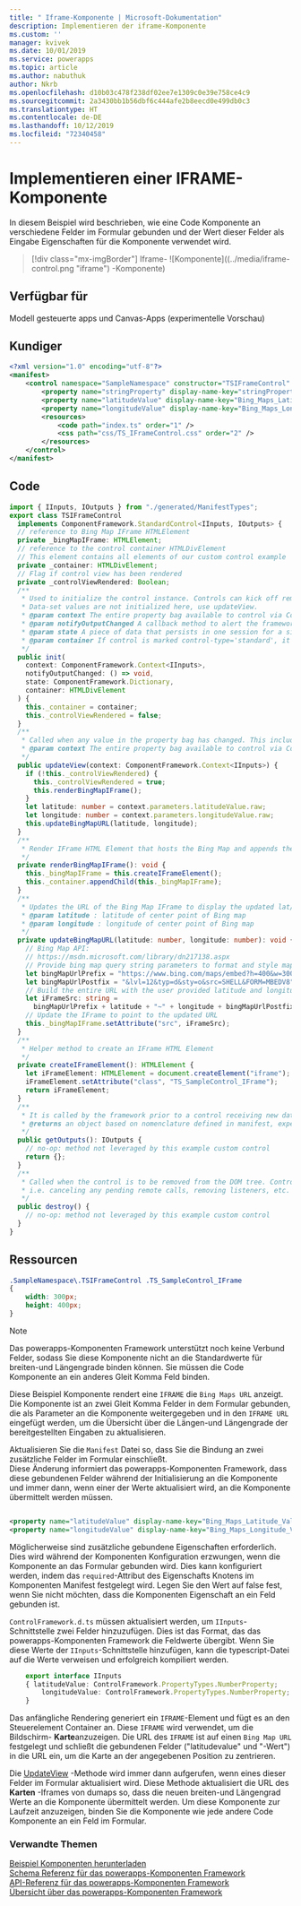 ```yaml
---
title: " Iframe-Komponente | Microsoft-Dokumentation"
description: Implementieren der iframe-Komponente
ms.custom: ''
manager: kvivek
ms.date: 10/01/2019
ms.service: powerapps
ms.topic: article
ms.author: nabuthuk
author: Nkrb
ms.openlocfilehash: d10b03c478f238df02ee7e1309c0e39e758ce4c9
ms.sourcegitcommit: 2a3430bb1b56dbf6c444afe2b8eecd0e499db0c3
ms.translationtype: HT
ms.contentlocale: de-DE
ms.lasthandoff: 10/12/2019
ms.locfileid: "72340458"
---
```

# <a name="implementing-a-iframe-component"></a>Implementieren einer IFRAME-Komponente

In diesem Beispiel wird beschrieben, wie eine Code Komponente an verschiedene Felder im Formular gebunden und der Wert dieser Felder als Eingabe Eigenschaften für die Komponente verwendet wird.  

> [!div class="mx-imgBorder"]
> Iframe- ![Komponente]((../media/iframe-control.png "iframe") -Komponente)

## <a name="available-for"></a>Verfügbar für 

Modell gesteuerte apps und Canvas-Apps (experimentelle Vorschau) 

## <a name="manifest"></a>Kundiger

```XML
<?xml version="1.0" encoding="utf-8"?>
<manifest>
    <control namespace="SampleNamespace" constructor="TSIFrameControl" version="1.0.0" display-name-key="TS_IFrameControl_Display_Key" description-key="TS_IFrameControl_Desc_Key" control-type="standard">
        <property name="stringProperty" display-name-key="stringProperty_Display_Key" description-key="stringProperty_Desc_Key" of-type="SingleLine.Text" usage="bound" required="true" />
        <property name="latitudeValue" display-name-key="Bing_Maps_Latitude_Value" description-key="latitude" of-type="FP" usage="bound" required="true" />
        <property name="longitudeValue" display-name-key="Bing_Maps_Longitude_Value" description-key="longitude" of-type="FP" usage="bound" required="true" />
        <resources>
            <code path="index.ts" order="1" />
            <css path="css/TS_IFrameControl.css" order="2" />
        </resources>
    </control>
</manifest>
```

## <a name="code"></a>Code

```TypeScript
import { IInputs, IOutputs } from "./generated/ManifestTypes";
export class TSIFrameControl
  implements ComponentFramework.StandardControl<IInputs, IOutputs> {
  // reference to Bing Map IFrame HTMLElement
  private _bingMapIFrame: HTMLElement;
  // reference to the control container HTMLDivElement
  // This element contains all elements of our custom control example
  private _container: HTMLDivElement;
  // Flag if control view has been rendered
  private _controlViewRendered: Boolean;
  /**
   * Used to initialize the control instance. Controls can kick off remote server calls and other initialization actions here.
   * Data-set values are not initialized here, use updateView.
   * @param context The entire property bag available to control via Context Object; It contains values as set up by the customizer mapped to property names defined in the manifest, as well as utility functions.
   * @param notifyOutputChanged A callback method to alert the framework that the control has new outputs ready to be retrieved asynchronously.
   * @param state A piece of data that persists in one session for a single user. Can be set at any point in a controls life cycle by calling 'setControlState' in the Mode interface.
   * @param container If control is marked control-type='standard', it receives an empty div element within which it can render its content.
   */
  public init(
    context: ComponentFramework.Context<IInputs>,
    notifyOutputChanged: () => void,
    state: ComponentFramework.Dictionary,
    container: HTMLDivElement
  ) {
    this._container = container;
    this._controlViewRendered = false;
  }
  /**
   * Called when any value in the property bag has changed. This includes field values, data-sets, global values such as container height and width, offline status, control metadata values such as label, visible, etc.
   * @param context The entire property bag available to control via Context Object; It contains values as set up by the customizer mapped to names defined in the manifest, as well as utility functions
   */
  public updateView(context: ComponentFramework.Context<IInputs>) {
    if (!this._controlViewRendered) {
      this._controlViewRendered = true;
      this.renderBingMapIFrame();
    }
    let latitude: number = context.parameters.latitudeValue.raw;
    let longitude: number = context.parameters.longitudeValue.raw;
    this.updateBingMapURL(latitude, longitude);
  }
  /**
   * Render IFrame HTML Element that hosts the Bing Map and appends the IFrame to the control container
   */
  private renderBingMapIFrame(): void {
    this._bingMapIFrame = this.createIFrameElement();
    this._container.appendChild(this._bingMapIFrame);
  }
  /**
   * Updates the URL of the Bing Map IFrame to display the updated lat/long coordinates
   * @param latitude : latitude of center point of Bing map
   * @param longitude : longitude of center point of Bing map
   */
  private updateBingMapURL(latitude: number, longitude: number): void {
    // Bing Map API:
    // https://msdn.microsoft.com/library/dn217138.aspx
    // Provide bing map query string parameters to format and style map view
    let bingMapUrlPrefix = "https://www.bing.com/maps/embed?h=400&w=300&cp=";
    let bingMapUrlPostfix = "&lvl=12&typ=d&sty=o&src=SHELL&FORM=MBEDV8";
    // Build the entire URL with the user provided latitude and longitude
    let iFrameSrc: string =
      bingMapUrlPrefix + latitude + "~" + longitude + bingMapUrlPostfix;
    // Update the IFrame to point to the updated URL
    this._bingMapIFrame.setAttribute("src", iFrameSrc);
  }
  /**
   * Helper method to create an IFrame HTML Element
   */
  private createIFrameElement(): HTMLElement {
    let iFrameElement: HTMLElement = document.createElement("iframe");
    iFrameElement.setAttribute("class", "TS_SampleControl_IFrame");
    return iFrameElement;
  }
  /**
   * It is called by the framework prior to a control receiving new data.
   * @returns an object based on nomenclature defined in manifest, expecting object[s] for property marked as “bound” or “output”
   */
  public getOutputs(): IOutputs {
    // no-op: method not leveraged by this example custom control
    return {};
  }
  /**
   * Called when the control is to be removed from the DOM tree. Controls should use this call for cleanup.
   * i.e. canceling any pending remote calls, removing listeners, etc.
   */
  public destroy() {
    // no-op: method not leveraged by this example custom control
  }
}
```

## <a name="resources"></a>Ressourcen

```css
.SampleNamespace\.TSIFrameControl .TS_SampleControl_IFrame
{
    width: 300px;
    height: 400px;
}
```

> [!NOTE]
> Das powerapps-Komponenten Framework unterstützt noch keine Verbund Felder, sodass Sie diese Komponente nicht an die Standardwerte für breiten-und Längengrade binden können. Sie müssen die Code Komponente an ein anderes Gleit Komma Feld binden.

Diese Beispiel Komponente rendert eine `IFRAME` die `Bing Maps URL` anzeigt. Die Komponente ist an zwei Gleit Komma Felder in dem Formular gebunden, die als Parameter an die Komponente weitergegeben und in den `IFRAME URL` eingefügt werden, um die Übersicht über die Längen-und Längengrade der bereitgestellten Eingaben zu aktualisieren.  

Aktualisieren Sie die `Manifest` Datei so, dass Sie die Bindung an zwei zusätzliche Felder im Formular einschließt.  
Diese Änderung informiert das powerapps-Komponenten Framework, dass diese gebundenen Felder während der Initialisierung an die Komponente und immer dann, wenn einer der Werte aktualisiert wird, an die Komponente übermittelt werden müssen.
  
```xml

<property name="latitudeValue" display-name-key="Bing_Maps_Latitude_Value" description-key="latitude" of-type="FP" usage="bound" required="true" />  
<property name="longitudeValue" display-name-key="Bing_Maps_Longitude_Value" description-key="longitude" of-type="FP" usage="bound" required="true" />  
```

Möglicherweise sind zusätzliche gebundene Eigenschaften erforderlich. Dies wird während der Komponenten Konfiguration erzwungen, wenn die Komponente an das Formular gebunden wird. Dies kann konfiguriert werden, indem das `required`-Attribut des Eigenschafts Knotens im Komponenten Manifest festgelegt wird. Legen Sie den Wert auf false fest, wenn Sie nicht möchten, dass die Komponenten Eigenschaft an ein Feld gebunden ist. 
 
`ControlFramework.d.ts` müssen aktualisiert werden, um `IInputs`-Schnittstelle zwei Felder hinzuzufügen. Dies ist das Format, das das powerapps-Komponenten Framework die Feldwerte übergibt. Wenn Sie diese Werte der `IInputs`-Schnittstelle hinzufügen, kann die typescript-Datei auf die Werte verweisen und erfolgreich kompiliert werden.  

```TypeScript
    export interface IInputs 
    { latitudeValue: ControlFramework.PropertyTypes.NumberProperty;  
        longitudeValue: ControlFramework.PropertyTypes.NumberProperty;  
    }  
 ```

Das anfängliche Rendering generiert ein `IFRAME`-Element und fügt es an den Steuerelement Container an. Diese `IFRAME` wird verwendet, um die Bildschirm- **Karte**anzuzeigen. Die URL des `IFRAME` ist auf einen `Bing Map URL` festgelegt und schließt die gebundenen Felder ("latitudevalue" und "-Wert") in die URL ein, um die Karte an der angegebenen Position zu zentrieren. 

Die [UpdateView](../reference/control/updateview.md) -Methode wird immer dann aufgerufen, wenn eines dieser Felder im Formular aktualisiert wird. Diese Methode aktualisiert die URL des **Karten** -Iframes von dumaps so, dass die neuen breiten-und Längengrad Werte an die Komponente übermittelt werden. Um diese Komponente zur Laufzeit anzuzeigen, binden Sie die Komponente wie jede andere Code Komponente an ein Feld im Formular.

### <a name="related-topics"></a>Verwandte Themen

[Beispiel Komponenten herunterladen](https://go.microsoft.com/fwlink/?linkid=2088525)<br/>
[Schema Referenz für das powerapps-Komponenten Framework](../manifest-schema-reference/index.md)<br />
[API-Referenz für das powerapps-Komponenten Framework](../reference/index.md)<br />
[Übersicht über das powerapps-Komponenten Framework](../overview.md)

